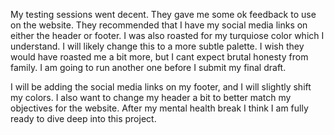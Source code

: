 My testing sessions went decent. They gave me some ok feedback to use on the website. They recommended that I have my social media links on either the header or footer. I was also roasted for my turquiose color which I understand. I will likely change this to a more subtle palette. I wish they would have roasted me a bit more, but I cant expect brutal honesty from family. I am going to run another one before I submit my final draft.

I will be adding the social media links on my footer, and I will slightly shift my colors. I also want to change my header a bit to better match my objectives for the website. After my mental health break I think I am fully ready to dive deep into this project. 
